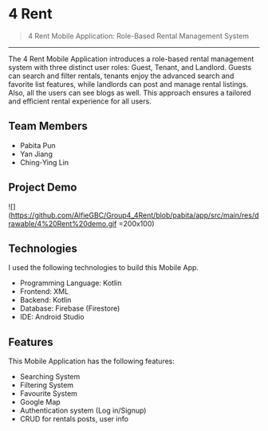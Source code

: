 # 4 Rent
> 4 Rent Mobile Application: Role-Based Rental Management System
<hr>
The 4 Rent Mobile Application introduces a role-based rental management system with three distinct user roles: Guest, Tenant, and Landlord. Guests can search and filter rentals, tenants enjoy the advanced search and favorite list features, while landlords can post and manage rental listings. Also, all the users can see blogs as well. This approach ensures a tailored and efficient rental experience for all users.


## Team Members
* Pabita Pun
* Yan Jiang
* Ching-Ying Lin

## Project Demo
![](https://github.com/AlfieGBC/Group4_4Rent/blob/pabita/app/src/main/res/drawable/4%20Rent%20demo.gif =200x100)


## Technologies
I used the following technologies to build this Mobile App.
* Programming Language: Kotlin
* Frontend: XML
* Backend: Kotlin
* Database: Firebase (Firestore)
* IDE: Android Studio

## Features
This Mobile Application has the following features:
* Searching System
* Filtering System
* Favourite System
* Google Map
* Authentication system (Log in/Signup)
* CRUD for rentals posts, user info
